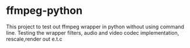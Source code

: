 # ffmpeg-python
This project to test out  ffmpeg wrapper in python without using command line. Testing the wrapper filters, audio and video codec implementation, rescale,render out e.t.c
